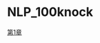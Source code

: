 # NLP_100knock

[第1章](https://colab.research.google.com/drive/1Uf6DCoh_e24Z3e3MaIZ_9O1LyezrkFih?usp=sharing)
